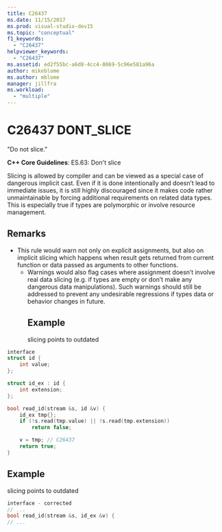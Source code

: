```yaml
---
title: C26437
ms.date: 11/15/2017
ms.prod: visual-studio-dev15
ms.topic: "conceptual"
f1_keywords:
  - "C26437"
helpviewer_keywords:
  - "C26437"
ms.assetid: ed2f55bc-a6d8-4cc4-8069-5c96e581a96a
author: mikeblome
ms.author: mblome
manager: jillfra
ms.workload:
  - "multiple"
---
```

# C26437 DONT_SLICE
"Do not slice."

**C++ Core Guidelines**:
ES.63: Don't slice

Slicing is allowed by compiler and can be viewed as a special case of dangerous implicit cast. Even if it is done intentionally and doesn’t lead to immediate issues, it is still highly discouraged since it makes code rather unmaintainable by forcing additional requirements on related data types. This is especially true if types are polymorphic or involve resource management.

## Remarks
- This rule would warn not only on explicit assignments, but also on implicit slicing which happens when result gets returned from current function or data passed as arguments to other functions.
  - Warnings would also flag cases where assignment doesn’t involve real data slicing (e.g. if types are empty or don’t make any dangerous data manipulations). Such warnings should still be addressed to prevent any undesirable regressions if types data or behavior changes in future.
    ## Example
    slicing points to outdated

```cpp
interface
struct id {
    int value;
};

struct id_ex : id {
    int extension;
};

bool read_id(stream &s, id &v) {
    id_ex tmp{};
    if (!s.read(tmp.value) || !s.read(tmp.extension))
        return false;

    v = tmp; // C26437
    return true;
}
```

## Example
slicing points to outdated

```cpp
interface - corrected
// ...
bool read_id(stream &s, id_ex &v) {
// ...
```
